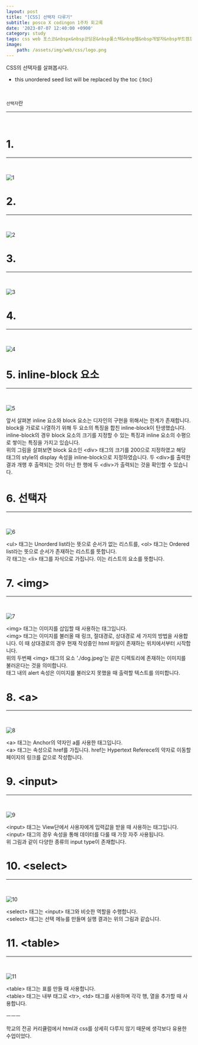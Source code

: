 ```yaml
---
layout: post
title: "[CSS] 선택자 다루기"
subtitle: posco X codingon 1주차 회고록
date: '2023-07-07 12:40:00 +0900'
category: study
tags: css web 포스코&nbspx&nbsp코딩온&nbsp풀스택&nbsp웹&nbsp개발자&nbsp부트캠프&nbsp8기
image:
    path: /assets/img/web/css/logo.png
---
```


CSS의 선택자를 살펴봅시다.<br>

<!--more-->

* this unordered seed list will be replaced by the toc
{:toc}
<br>

`선택자`란 <br>

---
<br>

# 1. 
---
<br>

![1](/assets/img/web/css/2023-07-07-[CSS]_선택자_다루기/1.png)
<br>




# 2. 
---
<br>

![2](/assets/img/web/css/2023-07-07-[CSS]_선택자_다루기/2.png)
<br>




# 3. 
---
<br>

![3](/assets/img/web/css/2023-07-07-[CSS]_선택자_다루기/3.png)
<br>




# 4. 
---
<br>

![4](/assets/img/web/css/2023-07-07-[CSS]_선택자_다루기/4.png)
<br>




# 5. inline-block 요소
---
<br>

![5](/assets/img/web/css/2023-07-07-[CSS]_선택자_다루기/5.png)
<br>

앞서 살펴본 inline 요소와 block 요소는 디자인의 구현을 위해서는 한계가 존재합니다. block을 가로로 나열하기 위해 두 요소의 특징을 합친 inline-block이 탄생했습니다.<br>
inline-block의 경우 block 요소의 크기를 지정할 수 있는 특징과 inline 요소의 수평으로 쌓이는 특징을 가지고 있습니다.<br>
위의 그림을 살펴보면 block 요소인 \<div\> 태그의 크기를 200으로 지정하였고 해당 태그의 style의 display 속성을 inline-block으로 지정하였습니다. 두 \<div\>를 출력한 결과 개행 후 출력되는 것이 아닌 한 행에 두 \<div\>가 출력되는 것을 확인할 수 있습니다.<br>


# 6. 선택자
---
<br>

![6](/assets/img/web/css/2023-07-07-[CSS]_선택자_다루기/6.png)
<br>

\<ul\> 태그는 Unorderd list라는 뜻으로 순서가 없는 리스트를, \<ol\> 태그는 Ordered list라는 뜻으로 순서가 존재하는 리스트를 뜻합니다.<br>
각 태그는 \<li\> 태그를 자식으로 가집니다. 이는 리스트의 요소를 뜻합니다.<br>

# 7. \<img\>
---
<br>

![7](/assets/img/web/css/2023-07-07-[CSS]_선택자_다루기/7.png)
<br>

\<img\> 태그는 이미지를 삽입할 때 사용하는 태그입니다.<br>
\<img\> 태그는 이미지를 불러올 때 링크, 절대경로, 상대경로 세 가지의 방법을 사용합니다. 이 때 상대경로의 경우 현재 작성중인 html 파일이 존재하는 위치에서부터 시작합니다.<br>
위의 두번째 \<img\> 태그의 요소 './dog.jpeg'는 같은 디렉토리에 존재하는 이미지를 불러온다는 것을 의미합니다.<br>
태그 내의 alert 속성은 이미지를 불러오지 못했을 때 출력할 텍스트를 의미합니다.<br>

# 8. \<a\>
---
<br>

![8](/assets/img/web/css/2023-07-07-[CSS]_선택자_다루기/8.png)
<br>

\<a\> 태그는 Anchor의 약자인 a를 사용한 태그입니다.<br>
\<a\> 태그는 속성으로 href를 가집니다. href는 Hypertext Referece의 약자로 이동할 페이지의 링크를 값으로 작성합니다.<br>


# 9. \<input\>
---
<br>

![9](/assets/img/web/css/2023-07-07-[CSS]_선택자_다루기/9.png)
<br>

\<input\> 태그는 View단에서 사용자에게 입력값을 받을 때 사용하는 태그입니다.<br>
\<input\> 태그의 경우 속성을 통해 데이터를 다룰 때 가장 자주 사용됩니다.<br>
위 그림과 같이 다양한 종류의 input type이 존재합니다.<br>

# 10. \<select\>
---
<br>

![10](/assets/img/web/css/2023-07-07-[CSS]_선택자_다루기/10.png)
<br>

\<select\> 태그는 \<input\> 태그와 비슷한 역할을 수행합니다.<br>
\<select\> 태그는 선택 메뉴를 만들며 실행 결과는 위의 그림과 같습니다.<br>

# 11. \<table\>
---
<br>

![11](/assets/img/web/css/2023-07-07-[CSS]_선택자_다루기/11.png)
<br>

\<table\> 태그는 표를 만들 때 사용합니다.<br>
\<table\> 태그는 내부 태그로 \<tr\>, \<td\> 태그를 사용하며 각각 행, 열을 추가할 때 사용합니다.<br>

ㅡㅡㅡ

학교의 전공 커리큘럼에서 html과 css를 상세히 다루지 않기 때문에 생각보다 유용한 수업이었다.